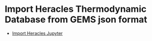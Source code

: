 # Import Heracles Thermodynamic Database from GEMS json format

- [Import Heracles Jupyter](import-heracles-gems3-json-data.ipynb)
